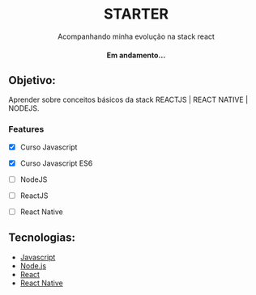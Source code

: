 <h1 align="center">STARTER</h1>
<p align="center">Acompanhando minha evolução na stack react</p>

<h4 align="center">Em andamento...<h4>

## Objetivo:
Aprender sobre conceitos básicos da stack REACTJS | REACT NATIVE | NODEJS.

### Features

- [x] Curso Javascript
- [x] Curso Javascript ES6
- [ ] NodeJS
- [ ] ReactJS
- [ ] React Native


## Tecnologias: 
- [Javascript](https://www.javascript.com/)
- [Node.js](https://nodejs.org/en/)
- [React](https://pt-br.reactjs.org/)
- [React Native](https://reactnative.dev/)
 